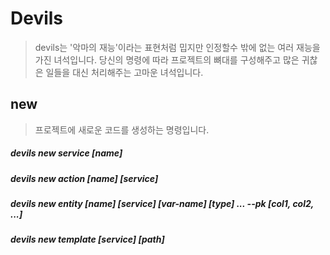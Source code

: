 # Devils
> devils는 '악마의 재능'이라는 표현처럼 밉지만 인정할수 밖에 없는 여러 재능을 가진 녀석입니다.
> 당신의 명령에 따라 프로젝트의 뼈대를 구성해주고 많은 귀찮은 일들을 대신 처리해주는 고마운 녀석입니다.

## new
>프로젝트에 새로운 코드를 생성하는 명령입니다. 


##### devils new service [name]
##### devils new action [name] [service]  
##### devils new entity [name] [service] [var-name] [type] ... --pk [col1, col2, ...]
##### devils new template [service] [path]


## 
